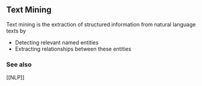 ## Text Mining
Text mining is the extraction of structured information from natural language texts by
- Detecting relevant named entities
- Extracting relationships between these entities

### See also
[[NLP]]
